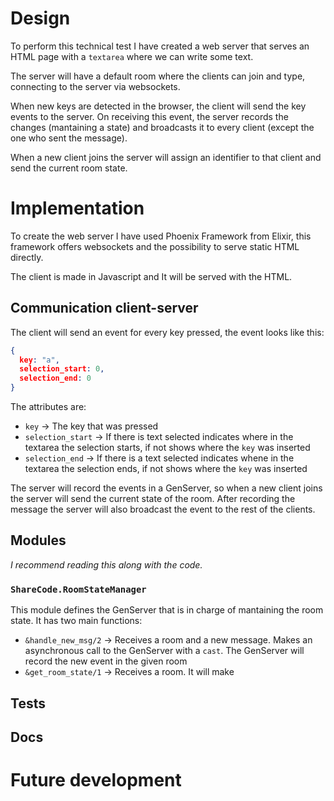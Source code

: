 # Design

To perform this technical test I have created a web server that serves an HTML page with a `textarea` where we can write some text.

The server will have a default room where the clients can join and type, connecting to the server via websockets.

When new keys are detected in the browser, the client will send the key events to the server. On receiving this event, the server records the changes (mantaining a state) and broadcasts it to every client (except the one who sent the message).

When a new client joins the server will assign an identifier to that client and send the current room state.

# Implementation

To create the web server I have used Phoenix Framework from Elixir, this framework offers websockets and the possibility to serve static HTML directly.

The client is made in Javascript and It will be served with the HTML.

## Communication client-server

The client will send an event for every key pressed, the event looks like this:

```json
{
  key: "a",
  selection_start: 0,
  selection_end: 0
}
```

The attributes are:
 - `key` -> The key that was pressed
 - `selection_start` -> If there is text selected indicates where in the textarea the selection starts, if not shows where the `key` was inserted
 - `selection_end` -> If there is a text selected indicates whene in the textarea the selection ends, if not shows where the `key` was inserted

The server will record the events in a GenServer, so when a new client joins the server will send the current state of the room. After recording the message the server will also broadcast the event to the rest of the clients.

## Modules

_I recommend reading this along with the code._

### `ShareCode.RoomStateManager`

This module defines the GenServer that is in charge of mantaining the room state. It has two main functions:
  - `&handle_new_msg/2` -> Receives a room and a new message. Makes an asynchronous call to the GenServer with a `cast`. The GenServer will record the new event in the given room
  - `&get_room_state/1` -> Receives a room. It will make

## Tests

## Docs

# Future development
